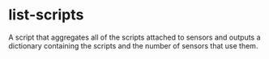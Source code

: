 # list-scripts

A script that aggregates all of the scripts attached to sensors and outputs a dictionary containing
the scripts and the number of sensors that use them.
